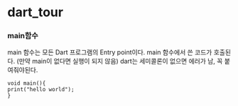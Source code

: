 # dart_tour

### main함수

main 함수는 모든 Dart 프로그램의 Entry point이다.
main 함수에서 쓴 코드가 호출된다. (만약 main이 없다면 실행이 되지 않음)
dart는 세미콜론이 없으면 에러가 남, 꼭 붙여줘야된다.

```
void main(){
print("hello world");
}
```
